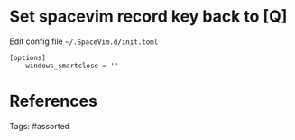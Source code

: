 # Set spacevim record key back to [Q]
Edit config file `~/.SpaceVim.d/init.toml`
```
[options]
    windows_smartclose = ''
```

# References

Tags:
    #assorted
